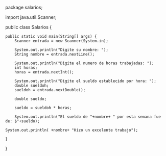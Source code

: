
package salarios;

import java.util.Scanner;

public class Salarios {

    public static void main(String[] args) {
        Scanner entrada = new Scanner(System.in);
        
        System.out.println("Digite su nombre: ");
        String nombre = entrada.nextLine();
            
        System.out.println("Digite el numero de horas trabajadas: ");
        int horas;
        horas = entrada.nextInt();
        
        System.out.println("Digite el sueldo establecido por hora: ");
        double sueldoh;
        sueldoh = entrada.nextDouble();
        
        double sueldo;
        
        sueldo = sueldoh * horas;
        
        System.out.println("El sueldo de "+nombre+ " por esta semana fue de: $"+sueldo);
        
	System.out.println( +nombre+ "Hizo un excelente trabajo");
        
    }
    
}
